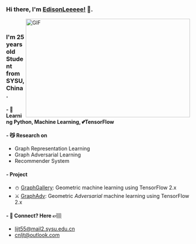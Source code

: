 ### Hi there, I'm [EdisonLeeeee!](https://github.com/EdisonLeeeee) 👋. 

<img align="right" height="270px" width="450px" alt="GIF" src="https://media.giphy.com/media/paVD7uL8uz6us/giphy.gif" />
<br />

### I'm 25 years old Student from SYSU, China.

#### - 🥀 Learning Python, Machine Learning, 💕TensorFlow

#### - 😼 Research on

+ Graph Representation Learning
+ Graph Adversarial Learning
+ Recommender System

#### - Project
+ ⛄ [GraphGallery](https://github.com/EdisonLeeeee/GraphGallery): Geometric machine learning using TensorFlow 2.x
+ ⚔ [GraphAdv](https://github.com/EdisonLeeeee/GraphAdv): Geometric *Adversarial* machine learning using TensorFlow 2.x

#### - 💬 Connect? Here 👉🏼
+ lijt55@mail2.sysu.edu.cn
+ cnljt@outlook.com
